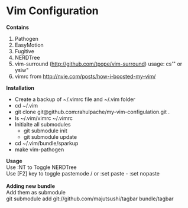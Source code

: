 Vim Configuration
====================

<strong>Contains</strong> <br>
1. Pathogen <br>
2. EasyMotion <br>
3. Fugitive <br>
4. NERDTree <br>
5. vim-surround (http://github.com/tpope/vim-surround) usage: cs'" or ysiw" <br>
6. vimrc from http://nvie.com/posts/how-i-boosted-my-vim/ <br>

<strong>Installation</strong> <br>
<ul>
  <li>Create a backup of ~/.vimrc file and ~/.vim folder</li>
  <li>cd ~/.vim</li>
  <li>git clone git@github.com:rahulpache/my-vim-configulation.git .</li>
  <li>ls ~/.vim/vimrc ~/.vimrc</li>
  <li>
    Initialte all submodules
    <ul>
      <li>git submodule init</li>
      <li>git submodule update</li>
    </ul>
  </li>
  <li>cd ~/.vim/bundle/sparkup</li>
  <li>make vim-pathogen</li>
</ul>
<strong>Usage</strong> <br>
Use :NT to Toggle NERDTree <br>
Use [F2] key to toggle pastemode / or :set paste - :set nopaste <br>
<br>
<strong>Adding new bundle</strong><br>
Add them as submodule<br>
git submodule add git://github.com/majutsushi/tagbar bundle/tagbar
